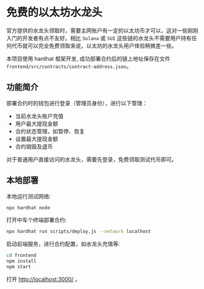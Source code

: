 # 免费的以太坊水龙头

官方提供的水龙头领取时，需要主网账户有一定的以太坊币才可以，这对一些刚刚入门的开发者有点不友好。相比 `Solana` 或 `SUI` 这些链的水龙头不需要用户持有任何代币就可以完全免费领取来说，以太坊的水龙头用户体验稍微差一些。


本项目使用 hardhat 框架开发, 成功部署合约后的链上地址保存在文件 `frontend/src/contracts/contract-address.json`。

## 功能简介

部署合约时的钱包进行登录（管理员身份），进行以下管理：
- 当前水龙头账户充值
- 用户最大提现金额
- 合约状态管理，如暂停、恢复
- 设置最大提现金额
- 合约销毁及退币


对于普通用户直接访问的水龙头，需要先登录，免费领取测试代币即可。

## 本地部署

本地运行测试网络:

```sh
npx hardhat node
```

打开中车个终端部署合约:

```sh
npx hardhat run scripts/deploy.js --network localhost
```

启动前端服务，进行合约配置，如水龙头充值等:

```sh
cd frontend
npm install
npm start
```

打开 [http://localhost:3000/](http://localhost:3000/) 。